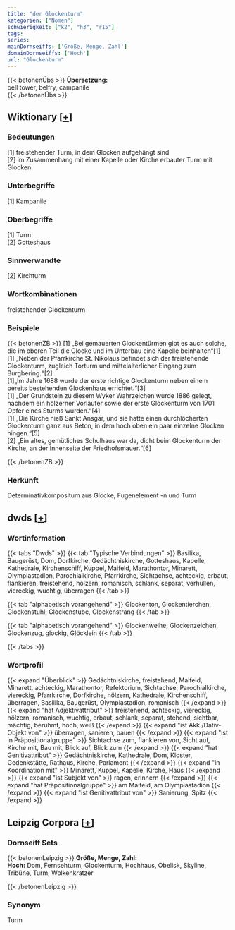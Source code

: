 ```yaml
---
title: "der Glockenturm"
kategorien: ["Nomen"]
schwierigkeit: ["k2", "h3", "r15"]
tags:
series:
mainDornseiffs: ['Größe, Menge, Zahl']
domainDornseiffs: ['Hoch']
url: "Glockenturm"
---
```


{{< betonenÜbs >}}
**Übersetzung:**  
bell tower, belfry, campanile  
{{< /betonenÜbs >}}

## Wiktionary [[+](https://de.wiktionary.org/wiki/Glockenturm)]

### Bedeutungen
[1] freistehender Turm, in dem Glocken aufgehängt sind  
[2] im Zusammenhang mit einer Kapelle oder Kirche erbauter Turm mit Glocken  

### Unterbegriffe
[1] Kampanile  

### Oberbegriffe
[1] Turm  
[2] Gotteshaus  

### Sinnverwandte
[2] Kirchturm  

### Wortkombinationen
freistehender Glockenturm  

### Beispiele
{{< betonenZB >}}
[1] „Bei gemauerten Glockentürmen gibt es auch solche, die im oberen Teil die Glocke und im Unterbau eine Kapelle beinhalten“[1]  
[1] „Neben der Pfarrkirche St. Nikolaus befindet sich der freistehende Glockenturm, zugleich Torturm und mittelalterlicher Eingang zum Burgbering.“[2]  
[1]„Im Jahre 1688 wurde der erste richtige Glockenturm neben einem bereits bestehenden Glockenhaus errichtet.“[3]  
[1] „Der Grundstein zu diesem Wyker Wahrzeichen wurde 1886 gelegt, nachdem ein hölzerner Vorläufer sowie der erste Glockenturm von 1701 Opfer eines Sturms wurden.“[4]  
[1] „Die Kirche hieß Sankt Ansgar, und sie hatte einen durchlöcherten Glockenturm ganz aus Beton, in dem hoch oben ein paar einzelne Glocken hingen.“[5]  
[2] „Ein altes, gemütliches Schulhaus war da, dicht beim Glockenturm der Kirche, an der Innenseite der Friedhofsmauer.“[6]  

{{< /betonenZB >}}
### Herkunft
Determinativkompositum aus Glocke, Fugenelement -n und Turm  



## dwds [[+](https://www.dwds.de/wb/Glockenturm)]

### Wortinformation
{{< tabs "Dwds" >}}
{{< tab "Typische Verbindungen" >}}
Basilika, Baugerüst, Dom, Dorfkirche, Gedächtniskirche, Gotteshaus, Kapelle, Kathedrale, Kirchenschiff, Kuppel, Maifeld, Marathontor, Minarett, Olympiastadion, Parochialkirche, Pfarrkirche, Sichtachse, achteckig, erbaut, flankieren, freistehend, hölzern, romanisch, schlank, separat, verhüllen, viereckig, wuchtig, überragen
{{< /tab >}}

{{< tab "alphabetisch vorangehend" >}}
Glockenton, Glockentierchen, Glockenstuhl, Glockenstube, Glockenstrang
{{< /tab >}}

{{< tab "alphabetisch vorangehend" >}}
Glockenweihe, Glockenzeichen, Glockenzug, glockig, Glöcklein
{{< /tab >}}

{{< /tabs >}}

### Wortprofil
{{< expand "Überblick" >}} Gedächtniskirche, freistehend, Maifeld, Minarett, achteckig, Marathontor, Refektorium, Sichtachse, Parochialkirche, viereckig, Pfarrkirche, Dorfkirche, hölzern, Kathedrale, Kirchenschiff, überragen, Basilika, Baugerüst, Olympiastadion, romanisch {{< /expand >}}
{{< expand "hat Adjektivattribut" >}} freistehend, achteckig, viereckig, hölzern, romanisch, wuchtig, erbaut, schlank, separat, stehend, sichtbar, mächtig, berühmt, hoch, weiß {{< /expand >}}
{{< expand "ist Akk./Dativ-Objekt von" >}} überragen, sanieren, bauen {{< /expand >}}
{{< expand "ist in Präpositionalgruppe" >}} Sichtachse zum, flankieren von, Sicht auf, Kirche mit, Bau mit, Blick auf, Blick zum {{< /expand >}}
{{< expand "hat Genitivattribut" >}} Gedächtniskirche, Kathedrale, Dom, Kloster, Gedenkstätte, Rathaus, Kirche, Parlament {{< /expand >}}
{{< expand "in Koordination mit" >}} Minarett, Kuppel, Kapelle, Kirche, Haus {{< /expand >}}
{{< expand "ist Subjekt von" >}} ragen, erinnern {{< /expand >}}
{{< expand "hat Präpositionalgruppe" >}} am Maifeld, am Olympiastadion {{< /expand >}}
{{< expand "ist Genitivattribut von" >}} Sanierung, Spitz {{< /expand >}}

## Leipzig Corpora [[+](https://corpora.uni-leipzig.de/en/res?word=Glockenturm&corpusId=deu_newscrawl-public_2018)]

### Dornseiff Sets
{{< betonenLeipzig >}}
**Größe, Menge, Zahl:**  
**Hoch:** Dom, Fernsehturm, Glockenturm, Hochhaus, Obelisk, Skyline, Tribüne, Turm, Wolkenkratzer  

{{< /betonenLeipzig >}}

### Synonym
Turm

